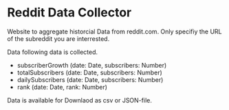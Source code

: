 # Reddit Data Collector
Website to aggregate historcial Data from reddit.com. Only specifiy the URL of the subreddit you are interrested.

Data following data is collected.
* subscriberGrowth (date: Date, subscribers: Number)
* totalSubscribers (date: Date, subscribers: Number)
* dailySubscribers (date: Date, subscribers: Number)
* rank             (date: Date, rank: Number)
    
Data is available for Downlaod as csv or JSON-file.
